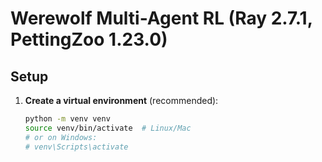 # Werewolf Multi-Agent RL (Ray 2.7.1, PettingZoo 1.23.0)

## Setup

1. **Create a virtual environment** (recommended):
   ```bash
   python -m venv venv
   source venv/bin/activate  # Linux/Mac
   # or on Windows:
   # venv\Scripts\activate
